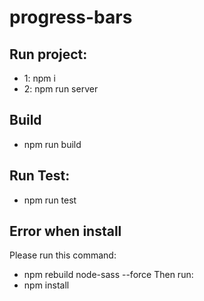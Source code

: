 # progress-bars

## Run project: 
- 1: npm i
- 2: npm run server
## Build
- npm run build
## Run Test:
- npm run test
## Error when install
Please run this command: 
- npm rebuild node-sass --force
Then run:
- npm install
